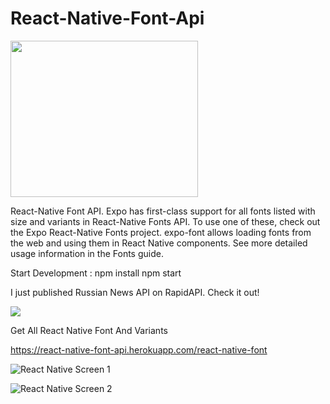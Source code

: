 # React-Native-Font-Api
<img src="https://user-images.githubusercontent.com/51543360/156165689-708c9c3e-20e6-4bd2-83c2-07a30b75a300.png" width="300" height="250">


React-Native Font API. Expo has first-class support for all fonts listed with size and variants in React-Native Fonts API. To use one of these, check out the Expo React-Native Fonts project. expo-font allows loading fonts from the web and using them in React Native components. See more detailed usage information in the Fonts guide.


Start Development :
npm install
npm start


I just published Russian News API on RapidAPI. Check it out!

[<img src="https://user-images.githubusercontent.com/51543360/155282341-7205fa48-c8a9-4149-9d86-2d91efcd7c7f.png" />](https://rapidapi.com/rakeshbarman08/api/react-native-font)





Get All React Native Font And Variants

https://react-native-font-api.herokuapp.com/react-native-font

![React Native Screen 1](https://user-images.githubusercontent.com/51543360/156166973-7a617ada-ca82-4d67-933a-337e593eb962.png)

![React Native Screen 2](https://user-images.githubusercontent.com/51543360/156166939-aff4cd8f-f6cc-4bcf-9097-79b767107d38.png)

